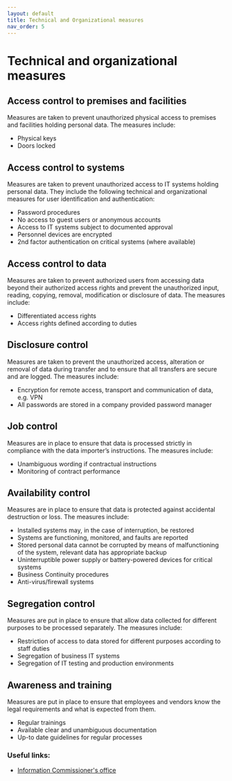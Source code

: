 ```yaml
---
layout: default
title: Technical and Organizational measures
nav_order: 5
---
```

# Technical and organizational measures

## Access control to premises and facilities
Measures are taken to prevent unauthorized physical access to premises and facilities holding personal data. The measures include:
- Physical keys
- Doors locked

## Access control to systems

Measures are taken to prevent unauthorized access to IT systems holding personal data. They include the following technical and organizational measures for user identification and authentication:
- Password procedures
- No access to guest users or anonymous accounts
- Access to IT systems subject to documented approval
- Personnel devices are encrypted
- 2nd factor authentication on critical systems (where available)
## Access control to data
Measures are taken to prevent authorized users from accessing data beyond their authorized access rights and prevent the unauthorized input, reading, copying, removal, modification or disclosure of data. The measures include:
- Differentiated access rights
- Access rights defined according to duties
## Disclosure control
Measures are taken to prevent the unauthorized access, alteration or removal of data during transfer and to ensure that all transfers are secure and are logged. The measures include:
- Encryption for remote access, transport and communication of data, e.g. VPN
- All passwords are stored in a company provided password manager
## Job control
Measures are in place to ensure that data is processed strictly in compliance with the data importer’s instructions. The measures include:
- Unambiguous wording if contractual instructions
- Monitoring of contract performance
## Availability control
Measures are in place to ensure that data is protected against accidental destruction or loss. The measures include:
- Installed systems may, in the case of interruption, be restored
- Systems are functioning, monitored, and faults are reported
- Stored personal data cannot be corrupted by means of malfunctioning of the system, relevant data has appropriate backup
- Uninterruptible power supply or battery-powered devices for critical systems
- Business Continuity procedures
- Anti-virus/firewall systems
## Segregation control
Measures are put in place to ensure that allow data collected for different purposes to be processed separately. The measures include:
- Restriction of access to data stored for different purposes according to staff duties
- Segregation of business IT systems
- Segregation of IT testing and production environments
## Awareness and training
Measures are put in place to ensure that employees and vendors know the legal requirements and what is expected from them.
- Regular trainings
- Available clear and unambiguous documentation
- Up-to date guidelines for regular processes


### Useful links:
- [Information Commissioner's office](https://ico.org.uk/for-organisations/guide-to-data-protection/guide-to-the-general-data-protection-regulation-gdpr/security/)


